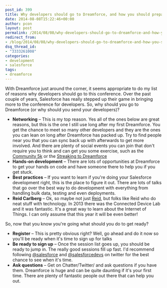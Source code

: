 ```yaml
---
post_id: 399
title: Why developers should go to Dreamforce, and how you should prepare.
date: 2014-08-08T15:22:46+00:00
author: pcon
layout: post
permalink: /2014/08/08/why-developers-should-go-to-dreamforce-and-how-you-should-prepare/
redirect_from:
- /blog/2014/08/08/why-developers-should-go-to-dreamforce-and-how-you-should-prepare/
dsq_thread_id:
- "3333261008"
categories:
- development
- salesforce
tags:
- dreamforce
---
```

With Dreamforce just around the corner, it seems appropriate to do my list of reasons why developers should go to this conference.  Over the past couple of years, Salesforce has really stepped up their game in bringing more to the conference for developers.  So, why should you go to Dreamforce (or why should you send your developers)?

* **Networking** &#8211; This is my top reason.  Yes all of the ones below are great reasons, but this is the one I still use long after my first Dreamforce.  You get the chance to meet so many other developers and they are the ones you can lean on long after Dreamforce has packed up.  Try to find people near you that you can sync back up with afterwards to get more involved. And there are plenty of social events you can join that don't require you to think and can get you some exercise, such as the [Community 5k](https://success.salesforce.com/_ui/core/chatter/groups/GroupProfilePage?g=0F9300000001sfX) or the [Streaking to Dreamforce](https://success.salesforce.com/_ui/core/chatter/groups/GroupProfilePage?g=0F9300000001qfx&fId=0D53000001YQCk0)
* **Hands-on development** &#8211; There are lots of opportunities at Dreamforce to get your hands on code and have someone there to help you if you get stuck.
* **Best practices** &#8211; If you want to learn if you're doing your Salesforce development right, this is the place to figure it out.  There are lots of talks that go over the best way to do development with everything from handling bulk data, testing and even deployments.
* **Reid Carlberg** &#8211; Ok, so maybe not just [Reid](https://twitter.com/reidcarlberg), but folks like Reid who do neat stuff with technology.  In 2013 there was the Connected Device Lab and it was fantastic.  It's a great way to learn about the Internet of Things.  I can only assume that this year it will be even better!

So, now that you know you're going what should you do to get ready?

* **Register** &#8211; This is pretty obvious right?  Well, go ahead and do it now so you'll be ready when it's time to sign up for talks
* **Be ready to sign up** &#8211; Once the session list goes up, you should be ready to jump in.  The really good sessions fill up fast.  I'd recommend following [@salesforce](https://twitter.com/salesforce) and [@salesforcedevs](https://twitter.com/SalesforceDevs) on twitter for the best chance to see when it's time.
* **Ask questions** &#8211; Get on Chatter/Twitter/<insert social platform here> and ask questions if you have them.  Dreamforce is huge and can be quite daunting if it's your first time.  There are plenty of fantastic people out there that can help you out.